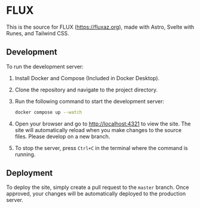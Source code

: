 # FLUX

This is the source for FLUX (<https://fluxaz.org>), made with Astro, Svelte with Runes, and Tailwind CSS.

## Development

To run the development server:

1. Install Docker and Compose (Included in Docker Desktop).
2. Clone the repository and navigate to the project directory.
3. Run the following command to start the development server:

   ```bash
   docker compose up --watch
    ```

4. Open your browser and go to <http://localhost:4321> to view the site. The site will automatically reload when you make changes to the source files. Please develop on a new branch.
5. To stop the server, press `Ctrl+C` in the terminal where the command is running.

## Deployment

To deploy the site, simply create a pull request to the `master` branch. Once approved, your changes will be automatically deployed to the production server.
